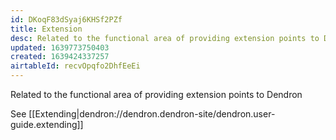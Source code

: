 ```yaml
---
id: DKoqF83dSyaj6KHSf2PZf
title: Extension
desc: Related to the functional area of providing extension points to Dendron
updated: 1639773750403
created: 1639424337257
airtableId: recvOpqfo2DhfEeEi
---
```


Related to the functional area of providing extension points to Dendron

See [[Extending|dendron://dendron.dendron-site/dendron.user-guide.extending]]
